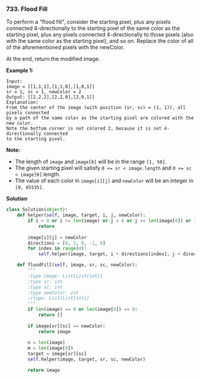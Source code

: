 ### 733. Flood Fill

To perform a "flood fill", consider the starting pixel, plus any pixels connected 4-directionally to the starting pixel of the same color as the starting pixel, plus any pixels connected 4-directionally to those pixels (also with the same color as the starting pixel), and so on. Replace the color of all of the aforementioned pixels with the newColor.

At the end, return the modified image.

**Example 1:**
```
Input: 
image = [[1,1,1],[1,1,0],[1,0,1]]
sr = 1, sc = 1, newColor = 2
Output: [[2,2,2],[2,2,0],[2,0,1]]
Explanation: 
From the center of the image (with position (sr, sc) = (1, 1)), all pixels connected 
by a path of the same color as the starting pixel are colored with the new color.
Note the bottom corner is not colored 2, because it is not 4-directionally connected
to the starting pixel.
```

**Note:**
- The length of `image` and `image[0]` will be in the range `[1, 50]`.
- The given starting pixel will satisfy `0 <= sr < image.length` and `0 <= sc < image[0]`.length.
- The value of each color in `image[i][j]` and `newColor` will be an integer in `[0, 65535]`.

**Solution**
```Python
class Solution(object):
    def helper(self, image, target, i, j, newColor):
        if i < 0 or i >= len(image) or j < 0 or j >= len(image[0]) or image[i][j] != target:
            return
        
        image[i][j] = newColor
        directions = [0, 1, 0, -1, 0]
        for index in range(4):
            self.helper(image, target, i + directions[index], j + directions[index + 1], newColor)

    def floodFill(self, image, sr, sc, newColor):
        """
        :type image: List[List[int]]
        :type sr: int
        :type sc: int
        :type newColor: int
        :rtype: List[List[int]]
        """
        if len(image) == 0 or len(image[0]) == 0:
            return []
        
        if image[sr][sc] == newColor:
            return image
        
        n = len(image)
        m = len(image[0])
        target = image[sr][sc]
        self.helper(image, target, sr, sc, newColor)

        return image
```